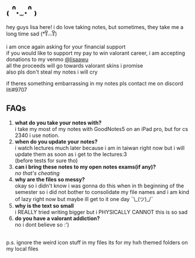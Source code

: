 # ₍ ᐢ.  ̫ .ᐢ ₎ #

hey guys lisa here! i do love taking notes, but sometimes, they take me a long time sad (*꒦ິ⌓꒦ີ) <br />
<br />
i am once again asking for your financial support <br />
if you would like to support my pay to win valorant career, i am accepting donations to my venmo [@lisaawu](https://venmo.com/code?user_id=2662090422616064790) <br />
all the proceeds will go towards valorant skins i promise <br />
also pls don't steal my notes i will cry <br />

if theres something embarrassing in my notes pls contact me on discord liti#9707 <br>
## FAQs ##
1. **what do you take your notes with?**<br /> 
    i take my most of my notes with GoodNotes5 on an iPad pro, but for cs 2340 i use notion.<br />
2. **when do you update your notes?**<br />
    i watch lectures much later because i am in taiwan right now but i will update them as soon as i get to the lectures:3<br />
    (before tests for sure tho)
3.  **can i bring these notes to my open notes exams(if any)?** <br />
    *no that's cheating* 
4.  **why are the files so messy?** <br />
    okay so i didn't know i was gonna do this when in th beginning of the semester so i did not bother to consolidate my file names and i am kind of lazy right now but maybe ill get to it one day ¯\\\_(ツ)\_/¯
5.  **why is the text so small** <br />
    i REALLY tried writing bigger but i PHYSICALLY CANNOT this is so sad
6.  **do you have a valorant addiction?** <br />
    no i dont believe so :')
<br>
p.s. ignore the weird icon stuff in my files its for my hxh themed folders on my local files 
